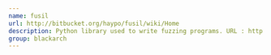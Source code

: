 ```yaml
---
name: fusil
url: http://bitbucket.org/haypo/fusil/wiki/Home
description: Python library used to write fuzzing programs. URL : http://bitbucket.org/haypo/fusil/wiki/Home Groups : blackarch blackarch-fuzzer
group: blackarch
---
```

